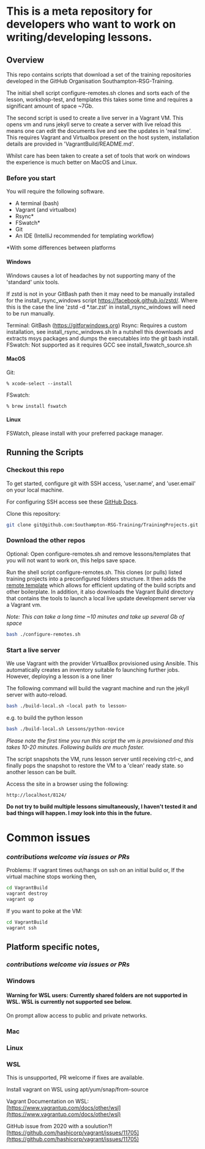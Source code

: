 # This is a meta repository for developers who want to work on writing/developing lessons.


## Overview

This repo contains scripts that download a set of the training repositories developed in the GitHub Organisation 
Southampton-RSG-Training. 

The initial shell script configure-remotes.sh clones and sorts each of the lesson, 
workshop-test, and templates this takes some time and requires a significant amount of space ~7Gb.

The second script is used to create a live server in a Vagrant VM. This opens vm and runs jekyll serve to create a 
server with live reload this means one can edit the documents live and see the updates in 'real time'. This requires
Vagrant and Virtualbox present on the host system, installation details are provided in 'VagrantBuild/README.md'.

Whilst care has been taken to create a set of tools that work on windows the experience is much better on MacOS and 
Linux. 

### Before you start

You will require the following software. 

- A terminal (bash)
- Vagrant (and virtualbox)
- Rsync*
- FSwatch*
- Git
- An IDE (IntelliJ recommended for templating workflow)

*With some differences between platforms

#### Windows

Windows causes a lot of headaches by not supporting many of the 'standard' unix tools. 

If zstd is not in your GitBash path then it may need to be manually installed for the install_rsync_windows script
https://facebook.github.io/zstd/. Where this is the case the line 'zstd -d *.tar.zst' in install_rsync_windows will need
to be run manually.



Terminal: GitBash (https://gitforwindows.org)
Rsync: Requires a custom installation, see install_rsync_windows.sh
In a nutshell this downloads and extracts msys packages and dumps the executables into the git bash install.
FSwatch: Not supported as it requires GCC see install_fswatch_source.sh

#### MacOS
Git:
~~~
% xcode-select --install
~~~
FSwatch:
~~~
% brew install fswatch
~~~

#### Linux

FSWatch, please install with your preferred package manager.

## Running the Scripts

### Checkout this repo

To get started, configure git with SSH access, 'user.name', and 'user.email' on your local machine. 

For configuring SSH access see these 
[GitHub Docs](https://docs.github.com/en/authentication/connecting-to-github-with-ssh).

Clone this repository:

~~~ bash
git clone git@github.com:Southampton-RSG-Training/TrainingProjects.git
~~~

### Download the other repos

Optional: Open configure-remotes.sh and remove lessons/templates that you will not want to work on, this helps save 
space.

Run the shell script configure-remotes.sh. This clones (or pulls) listed training projects into a preconfigured folders 
structure. It then adds the [remote template](https://github.com/Southampton-RSG-Training/lesson-template) which allows 
for efficient updating of the build scripts and other boilerplate. In addition, it also downloads the Vagrant Build 
directory that contains the tools to launch a local live update development server via a Vagrant vm. 

_Note: This can take a long time ~10 minutes and take up several Gb of space_

~~~ bash
bash ./configure-remotes.sh
~~~

### Start a live server

We use Vagrant with the provider VirtualBox provisioned using Ansible. This automatically creates an inventory suitable
fo launching further jobs. However, deploying a lesson is a one liner

The following command will build the vagrant machine and run the jekyll server with auto-reload.

~~~bash
bash ./build-local.sh <local path to lesson>
~~~

e.g. to build the python lesson 

~~~bash
bash ./build-local.sh Lessons/python-novice
~~~

_Please note the first time you run this script the vm is provisioned and this takes 10-20 minutes. Following builds are 
much faster._


The script snapshots the VM, runs lesson server until receiving ctrl-c, and finally pops the snapshot to restore the VM 
to a 'clean' ready state. so another lesson can be built.

Access the site in a browser using the following:
~~~
http://localhost/8124/
~~~

**Do not try to build multiple lessons simultaneously, I haven't tested it and bad things will happen. I _may_ look into 
this in the future.**

# Common issues 
### _contributions welcome via issues or PRs_

Problems:
If vagrant times out/hangs on ssh on an initial build
or,
If the virtual machine stops working
then,

~~~bash
cd VagrantBuild
vagrant destroy
vagrant up
~~~

If you want to poke at the VM:

~~~bash
cd VagrantBuild
vagrant ssh
~~~

## Platform specific notes, 
### _contributions welcome via issues or PRs_

### Windows
#### Warning for WSL users: Currently shared folders are not supported in WSL. WSL is currently not supported see below.

On prompt allow access to public and private networks.

### Mac

### Linux

### WSL

This is unsupported, PR welcome if fixes are available.

Install vagrant on WSL using apt/yum/snap/from-source

Vagrant Documentation on WSL:
[https://www.vagrantup.com/docs/other/wsl](https://www.vagrantup.com/docs/other/wsl)

GitHub issue from 2020 with a soulution?!
[https://github.com/hashicorp/vagrant/issues/11705](https://github.com/hashicorp/vagrant/issues/11705)